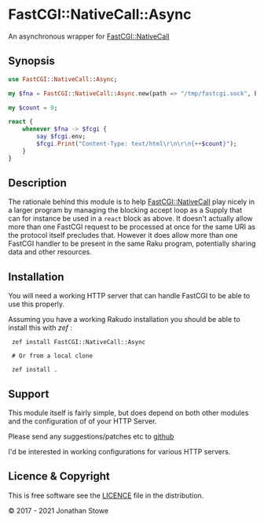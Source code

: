 # FastCGI::NativeCall::Async

An asynchronous wrapper for [FastCGI::NativeCall](https://github.com/jonathanstowe/raku-fcgi-nativecall)


## Synopsis

```raku
use FastCGI::NativeCall::Async;

my $fna = FastCGI::NativeCall::Async.new(path => "/tmp/fastcgi.sock", backlog => 32 );

my $count = 0;

react {
    whenever $fna -> $fcgi {
	    say $fcgi.env;
        $fcgi.Print("Content-Type: text/html\r\n\r\n{++$count}");
    }
}
```

## Description

The rationale behind this module is to help
[FastCGI::NativeCall](https://github.com/jonathanstowe/raku-fcgi-nativecall)
play nicely in a larger program by managing the blocking accept loop as
a Supply that can for instance be used in a ```react``` block as above.
It doesn't actually allow more than one FastCGI request to be processed at
once for the same URI as the protocol itself precludes that.  However it
does allow more than one FastCGI handler to be present in the same Raku
program, potentially sharing data and other resources.

## Installation

You will need a working HTTP server that can handle FastCGI to be able to
use this properly.

Assuming you have a working Rakudo installation you should be able to install this with *zef* :

     zef install FastCGI::NativeCall::Async

     # Or from a local clone 

     zef install .

## Support

This module itself is fairly simple, but does depend on both other modules and the configuration of
of your HTTP Server.

Please send any suggestions/patches etc to [github](https://github.com/jonathanstowe/FastCGI-NativeCall-Async/issues)

I'd be interested in working configurations for various HTTP servers.

## Licence & Copyright

This is free software see the [LICENCE](LICENCE) file in the distribution.

© 2017 - 2021 Jonathan Stowe
